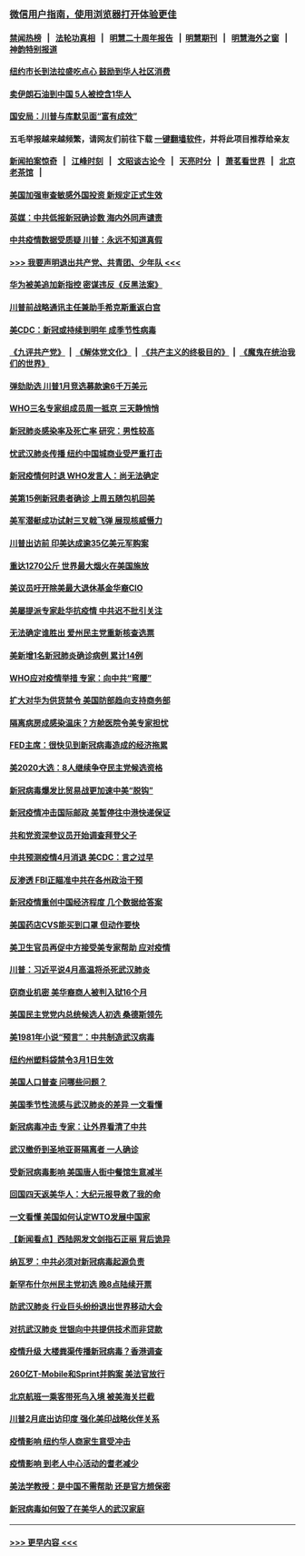 ### [微信用户指南，使用浏览器打开体验更佳](https://github.com/gfw-breaker/banned-news1/blob/master/indexes/wechat-guide.md?t=0)
#### [禁闻热榜](热点新闻.md?t=0)  &nbsp;&nbsp;|&nbsp;&nbsp; [法轮功真相](https://github.com/gfw-breaker/truth/blob/master/README.md?t=0) &nbsp;&nbsp;|&nbsp;&nbsp; [明慧二十周年报告](https://github.com/gfw-breaker/mh-reports/blob/master/README.md?t=0) &nbsp;&nbsp;|&nbsp;&nbsp;[明慧期刊](https://github.com/gfw-breaker/mh-qikan) &nbsp;&nbsp;|&nbsp;&nbsp; [明慧海外之窗](https://github.com/gfw-breaker/mh-news/blob/master/README.md?t=0) &nbsp;&nbsp;|&nbsp;&nbsp; [神韵特别报道](https://github.com/gfw-breaker/mh-news/blob/master/shenyun.md?t=0)
#### [纽约市长到法拉盛吃点心  鼓励到华人社区消费](../pages/nsc412/n11868197.md?t=02141655) 
#### [卖伊朗石油到中国  5人被控含1华人](../pages/nsc412/n11867988.md?t=02141655) 
#### [国安局：川普与库默见面“富有成效”](../pages/nsc412/n11867976.md?t=02141655) 
#### 五毛举报越来越频繁，请网友们前往下载 [一键翻墙软件](https://github.com/gfw-breaker/ssr-accounts)，并将此项目推荐给亲友
#### [新闻拍案惊奇](https://github.com/gfw-breaker/banned-news1/blob/master/pages/link4.md) &nbsp;&nbsp;|&nbsp;&nbsp; [江峰时刻](https://github.com/gfw-breaker/banned-news1/blob/master/pages/link4.md) &nbsp;&nbsp;|&nbsp;&nbsp; [文昭谈古论今](https://github.com/gfw-breaker/banned-news1/blob/master/pages/link4.md) &nbsp;&nbsp;|&nbsp;&nbsp; [天亮时分](https://github.com/gfw-breaker/banned-news1/blob/master/pages/link4.md) &nbsp;&nbsp;|&nbsp;&nbsp; [萧茗看世界](https://github.com/gfw-breaker/banned-news1/blob/master/pages/link4.md) &nbsp;&nbsp;|&nbsp;&nbsp; [北京老茶馆](https://github.com/gfw-breaker/banned-news1/blob/master/pages/link4.md) &nbsp;&nbsp;|&nbsp;&nbsp; 
#### [美国加强审查敏感外国投资 新规定正式生效](../pages/nsc412/n11868041.md?t=02141655) 
#### [英媒：中共低报新冠确诊数 海内外同声谴责](../pages/nsc412/n11867421.md?t=02141655) 
#### [中共疫情数据受质疑 川普：永远不知道真假](../pages/nsc412/n11867195.md?t=02141655) 
#### [>>> 我要声明退出共产党、共青团、少年队 <<<](https://github.com/begood0513/goodnews/blob/master/quit/letter.md) 
#### [华为被美追加新指控 密谋违反《反黑法案》](../pages/nsc412/n11867191.md?t=02141655) 
#### [川普前战略通讯主任兼助手希克斯重返白宫](../pages/nsc412/n11867104.md?t=02141655) 
#### [美CDC：新冠或持续到明年 成季节性病毒](../pages/nsc412/n11867279.md?t=02141655) 
#### [《九评共产党》](https://github.com/begood0513/9ping.md/blob/master/README.md) &nbsp;|&nbsp; [《解体党文化》](../../../../jtdwh.md/blob/master/README.md)  &nbsp;|&nbsp; [《共产主义的终极目的》](../../../../gczydzjmd.md/blob/master/README.md) &nbsp;|&nbsp; [《魔鬼在统治我们的世界》](../../../../mgztzwmdsj.md/blob/master/README.md) 
#### [弹劾助选 川普1月竞选募款逾6千万美元](../pages/nsc412/n11866950.md?t=02141655) 
#### [WHO三名专家组成员周一抵京 三天静悄悄](../pages/nsc412/n11866947.md?t=02141655) 
#### [新冠肺炎感染率及死亡率 研究：男性较高](../pages/nsc412/n11866956.md?t=02141655) 
#### [忧武汉肺炎传播 纽约中国城商业受严重打击](../pages/nsc412/n11866902.md?t=02141655) 
#### [新冠疫情何时退 WHO发言人：尚无法确定](../pages/nsc412/n11866864.md?t=02141655) 
#### [美第15例新冠患者确诊 上周五随包机回美](../pages/nsc412/n11866852.md?t=02141655) 
#### [美军潜艇成功试射三叉戟飞弹 展现核威慑力](../pages/nsc412/n11866046.md?t=02141655) 
#### [川普出访前 印美达成逾35亿美元军购案](../pages/nsc412/n11865444.md?t=02141655) 
#### [重达1270公斤 世界最大烟火在美国施放](../pages/nsc412/n11865198.md?t=02141655) 
#### [美议员吁开除美最大退休基金华裔CIO](../pages/nsc412/n11865230.md?t=02141655) 
#### [美屡提派专家赴华抗疫情 中共迟不批引关注](../pages/nsc412/n11864719.md?t=02141655) 
#### [无法确定谁胜出 爱州民主党重新核查选票](../pages/nsc412/n11864830.md?t=02141655) 
#### [美新增1名新冠肺炎确诊病例 累计14例](../pages/nsc412/n11864893.md?t=02141655) 
#### [WHO应对疫情举措 专家：向中共“弯腰”](../pages/nsc412/n11864727.md?t=02141655) 
#### [扩大对华为供货禁令 美国防部趋向支持商务部](../pages/nsc412/n11864773.md?t=02141655) 
#### [隔离病房成感染温床？方舱医院令美专家担忧](../pages/nsc412/n11864575.md?t=02141655) 
#### [FED主席：很快见到新冠病毒造成的经济拖累](../pages/nsc412/n11864507.md?t=02141655) 
#### [美2020大选：8人继续争夺民主党候选资格](../pages/nsc412/n11864327.md?t=02141655) 
#### [新冠病毒爆发比贸易战更加速中美“脱钩”](../pages/nsc412/n11864470.md?t=02141655) 
#### [新冠疫情冲击国际邮政 美暂停往中港快递保证](../pages/nsc412/n11864207.md?t=02141655) 
#### [共和党资深参议员开始调查拜登父子](../pages/nsc412/n11863984.md?t=02141655) 
#### [中共预测疫情4月消退 美CDC：言之过早](../pages/nsc412/n11864310.md?t=02141655) 
#### [反渗透 FBI正瞄准中共在各州政治干预](../pages/nsc412/n11864300.md?t=02141655) 
#### [新冠疫情重创中国经济程度 几个数据给答案](../pages/nsc412/n11864203.md?t=02141655) 
#### [美国药店CVS能买到口罩 但动作要快](../pages/nsc412/n11862438.md?t=02141655) 
#### [美卫生官员再促中方接受美专家帮助 应对疫情](../pages/nsc412/n11864043.md?t=02141655) 
#### [川普：习近平说4月高温将杀死武汉肺炎](../pages/nsc412/n11860814.md?t=02141655) 
#### [窃商业机密 美华裔商人被判入狱16个月](../pages/nsc412/n11863911.md?t=02141655) 
#### [美国民主党党内总统候选人初选 桑德斯领先](../pages/nsc412/n11863475.md?t=02141655) 
#### [美1981年小说“预言”：中共制造武汉病毒](../pages/nsc412/n11863306.md?t=02141655) 
#### [纽约州塑料袋禁令3月1日生效](../pages/nsc412/n11862832.md?t=02141655) 
#### [美国人口普查  问哪些问题？](../pages/nsc412/n11862808.md?t=02141655) 
#### [美国季节性流感与武汉肺炎的差异 一文看懂](../pages/nsc412/n11862428.md?t=02141655) 
#### [新冠病毒冲击 专家：让外界看清了中共](../pages/nsc412/n11862280.md?t=02141655) 
#### [武汉撤侨到圣地亚哥隔离者 一人确诊](../pages/nsc412/n11862460.md?t=02141655) 
#### [受新冠病毒影响 美国唐人街中餐馆生意减半](../pages/nsc412/n11861940.md?t=02141655) 
#### [回国四天返美华人：大纪元报导救了我的命](../pages/nsc412/n11862181.md?t=02141655) 
#### [一文看懂 美国如何认定WTO发展中国家](../pages/nsc412/n11862051.md?t=02141655) 
#### [【新闻看点】西陆网发文剑指石正丽 背后诡异](../pages/nsc412/n11861792.md?t=02141655) 
#### [纳瓦罗：中共必须对新冠病毒起源负责](../pages/nsc412/n11861810.md?t=02141655) 
#### [新罕布什尔州民主党初选 晚8点陆续开票](../pages/nsc412/n11861872.md?t=02141655) 
#### [防武汉肺炎 行业巨头纷纷退出世界移动大会](../pages/nsc412/n11861795.md?t=02141655) 
#### [对抗武汉肺炎 世银向中共提供技术而非贷款](../pages/nsc412/n11861652.md?t=02141655) 
#### [疫情升级 大楼粪渠传播新冠病毒？香港调查](../pages/nsc412/n11861556.md?t=02141655) 
#### [260亿T-Mobile和Sprint并购案 美法官放行](../pages/nsc412/n11861511.md?t=02141655) 
#### [北京航班一乘客带死鸟入境 被美海关拦截](../pages/nsc412/n11861317.md?t=02141655) 
#### [川普2月底出访印度 强化美印战略伙伴关系](../pages/nsc412/n11860557.md?t=02141655) 
#### [疫情影响  纽约华人商家生意受冲击](../pages/nsc412/n11860284.md?t=02141655) 
#### [疫情影响  到老人中心活动的耆老减少](../pages/nsc412/n11860199.md?t=02141655) 
#### [美法学教授：是中国不需帮助 还是官方想保密](../pages/nsc412/n11859492.md?t=02141655) 
#### [新冠病毒如何毁了在美华人的武汉家庭](../pages/nsc412/n11859524.md?t=02141655) 

----
#### [ >>> 更早内容 <<< ](../indexes/nsc412-earlier.md)
